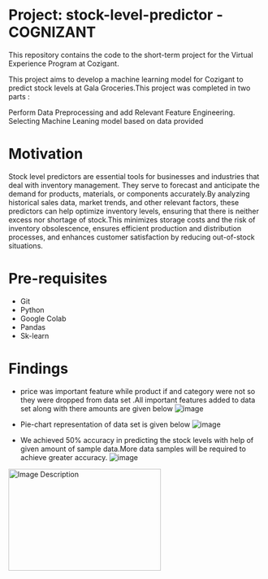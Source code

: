 # Project: stock-level-predictor - COGNIZANT

This repository contains the code to the short-term project for the Virtual Experience Program at Cozigant.

This project aims to develop a machine learning model for Cozigant to predict stock levels at Gala Groceries.This project was completed in two parts :

Perform Data Preprocessing and add Relevant Feature Engineering.
Selecting Machine Leaning model based on data provided 

# Motivation

Stock level predictors are essential tools for businesses and industries that deal with inventory management. They serve to forecast and anticipate the demand for products, materials, or components accurately.By analyzing historical sales data, market trends, and other relevant factors, these predictors can help optimize inventory levels, ensuring that there is neither excess nor shortage of stock.This minimizes storage costs and the risk of inventory obsolescence, ensures efficient production and distribution processes, and enhances customer satisfaction by reducing out-of-stock situations.

# Pre-requisites 

- Git 
- Python
- Google Colab
- Pandas
- Sk-learn
  
# Findings 

- price was important feature while product if and category were not so they were dropped from data set .All important features added to data set along with there amounts are given below
  ![image](https://github.com/Bisal-hub/stock-level-predictor/assets/134628968/68d6d499-f489-4db4-a517-3842c9fbc40e)
- Pie-chart representation of data set is given below
  ![image](https://github.com/Bisal-hub/stock-level-predictor/assets/134628968/ee34003b-ac46-4902-b1b5-b16d3ee52ba4)
  
- We achieved 50% accuracy in predicting the stock levels with help of given amount of sample data.More data samples will be required to achieve greater accuracy.
![image](https://github.com/Bisal-hub/stock-level-predictor/assets/134628968/52803a91-ba3c-4b39-833c-a6cd35e947ea)
<img src="https://github.com/Bisal-hub/stock-level-predictor/assets/134628968/52803a91-ba3c-4b39-833c-a6cd35e947ea" alt="Image Description" width="300" height="200">



 





